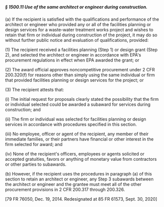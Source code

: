 ##### § 1500.11 Use of the same architect or engineer during construction. #####

(a) If the recipient is satisfied with the qualifications and performance of the architect or engineer who provided any or all of the facilities planning or design services for a waste-water treatment works project and wishes to retain that firm or individual during construction of the project, it may do so without further public notice and evaluation of qualifications, provided:

(1) The recipient received a facilities planning (Step 1) or design grant (Step 2), and selected the architect or engineer in accordance with EPA's procurement regulations in effect when EPA awarded the grant; or

(2) The award official approves noncompetitive procurement under 2 CFR 200.320(f) for reasons other than simply using the same individual or firm that provided facilities planning or design services for the project; or

(3) The recipient attests that:

(i) The initial request for proposals clearly stated the possibility that the firm or individual selected could be awarded a subaward for services during construction; and

(ii) The firm or individual was selected for facilities planning or design services in accordance with procedures specified in this section.

(iii) No employee, officer or agent of the recipient, any member of their immediate families, or their partners have financial or other interest in the firm selected for award; and

(iv) None of the recipient's officers, employees or agents solicited or accepted gratuities, favors or anything of monetary value from contractors or other parties to subawards.

(b) However, if the recipient uses the procedures in paragraph (a) of this section to retain an architect or engineer, any Step 3 subawards between the architect or engineer and the grantee must meet all of the other procurement provisions in 2 CFR 200.317 through 200.326.

[79 FR 76050, Dec. 19, 2014. Redesignated at 85 FR 61573, Sept. 30, 2020]